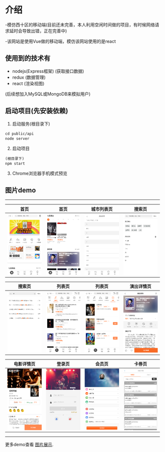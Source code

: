 # 介绍
-模仿西十区的移动端(目前还未完善，本人利用空闲时间做的项目，有时候网络请求延时会导致出错，正在完善中)

-该网站是使用Vue做的移动端，模仿该网站使用的是react

## 使用到的技术有
* nodejs(Express框架) (获取接口数据)
* redux  (数据管理)
* react  (渲染视图)

(后续想加入MySQL或MongoDB来模拟用户)

## 启动项目(先安装依赖)
1. 启动服务(根目录下)
```
cd public/api
node server
```
2. 启动项目
```
(根目录下)
npm start
```
3. Chrome浏览器手机模式预览


## 图片demo

---
|         首页         |        首页         |         城市列表页         |         搜索页         |
| :------------------: | :-------------------: | :----------------------: | :----------------------: |
| ![](https://github.com/lzc199507/react-demo/blob/master/PictureDemonstration/%E9%A6%96%E9%A1%B51.png?raw=true) | ![](https://github.com/lzc199507/react-demo/blob/master/PictureDemonstration/%E9%A6%96%E9%A1%B52.png?raw=true) | ![](https://github.com/lzc199507/react-demo/blob/master/PictureDemonstration/%E5%9F%8E%E5%B8%82%E5%88%97%E8%A1%A8%E9%A1%B5.png?raw=true) | ![](https://github.com/lzc199507/react-demo/blob/master/PictureDemonstration/%E6%90%9C%E7%B4%A2%E9%A1%B51.png?raw=true) |

|         搜索页          |          列表页           |            列表页            |          演出详情页           |
| :-------------------: | :-------------------------: | :----------------------------: | :-------------------------: |
| ![](https://github.com/lzc199507/react-demo/blob/master/PictureDemonstration/%E6%90%9C%E7%B4%A2%E9%A1%B53.png?raw=true) | ![](https://github.com/lzc199507/react-demo/blob/master/PictureDemonstration/%E5%88%86%E7%B1%BB%E5%88%97%E8%A1%A8%E9%A1%B51.png?raw=true) | ![](https://github.com/lzc199507/react-demo/blob/master/PictureDemonstration/%E5%88%86%E7%B1%BB%E5%88%97%E8%A1%A8%E9%A1%B52.png?raw=true) | ![](https://github.com/lzc199507/react-demo/blob/master/PictureDemonstration/%E6%BC%94%E5%87%BA%E8%AF%A6%E6%83%85%E9%A1%B51.png?raw=true) |

|        电影详情页        |          登录页           |        会员页         |         卡券页         |
| :------------------: | :-------------------------: | :---------------------: | :------------------: |
| ![](https://github.com/lzc199507/react-demo/blob/master/PictureDemonstration/%E7%94%B5%E5%BD%B1%E8%AF%A6%E6%83%85%E9%A1%B5.png?raw=true) | ![](https://github.com/lzc199507/react-demo/blob/master/PictureDemonstration/%E7%99%BB%E5%BD%95%E9%A1%B5.png?raw=true) | ![](https://github.com/lzc199507/react-demo/blob/master/PictureDemonstration/%E4%BC%9A%E5%91%98%E9%A1%B5.png?raw=true) | ![](https://github.com/lzc199507/react-demo/blob/master/PictureDemonstration/%E4%BC%9A%E5%91%98%E5%8D%A1%E5%88%B8%E9%A1%B5.png?raw=true) |

---
更多demo查看 [图片展示](https://github.com/lzc199507/react-demo/tree/master/PictureDemonstration). 

